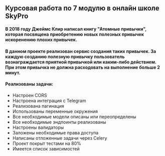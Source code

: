 ## Курсовая работа по 7 модулю в онлайн школе SkyPro

#### В 2018 году Джеймс Клир написал книгу "Атомные привычки", которая посвящена приобретению новых полезных привычек искоренению плохих привычек.

#### В данном проекте реализован сервис создания таких привычек. За каждую созданию полезную привычку пользователь вознаграждается приятной привычкой или каким-либо действием. При этом привычка не должна расходовать на выполнение больше 2 минут.

#### Реализованы задачи:
* Настроен CORS
* Настроена интеграция с Telegram
* Реализована пагинация
* Использованы переменные окружения
* Все необходимые модели описаны или переопределены
* Все необходимые эндпоинты реализованы
* Настроены валидаторы
* Заложены необходимые права доступа
* Написаны отложенные задачи через Celery
* Проект покрыт тестами на 80%
* Имеется список зависимостей